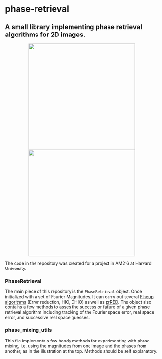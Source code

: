 # phase-retrieval
## A small library implementing phase retrieval algorithms for 2D images.

<div style="text-align:center"><img src="https://github.com/HekstraLab/phase-retrieval/blob/master/Images/disp_duck.png" width="350" height="350" /> <img src="https://github.com/HekstraLab/phase-retrieval/blob/master/Images/fourier_duck.png" width="350" height="350"/></div>

The code in the repository was created for a project in AM216 at Harvard University.

### PhaseRetrieval

The main piece of this repository is the `PhaseRetrieval` object. Once initialized with a set of Fourier Magnitudes. It can carry out several [Fineup algorithms](http://www2.optics.rochester.edu/workgroups/fienup/PUBLICATIONS/JRF_PR-Tour_AO2013.pdf) (Error reduction, HIO, CHIO) as well as [prRED](https://arxiv.org/pdf/1803.00212.pdf). The object also contains a few methods to asses the success or failure of a given phase retrieval algorithm including tracking of the Fourier space error, real space error, and successive real space guesses. 


### phase_mixing_utils

This file implements a few handy methods for experimenting with phase mixing, i.e. using the magnitudes from one image and the phases from another, as in the illustration at the top. Methods should be self explanatory.

